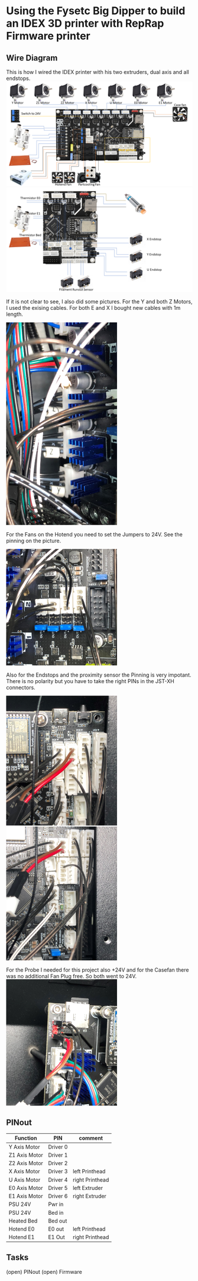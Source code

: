# Using the Fysetc Big Dipper to build an IDEX 3D printer with RepRap Firmware printer

## Wire Diagram
This is how I wired the IDEX printer with his two extruders, dual axis and all endstops.
![Pinning 1](pictures/Folie1.PNG)
![Pinning 2](pictures/Folie2.PNG)

If it is not clear to see, I also did some pictures.
For the Y and both Z Motors, I used the exising cables. For both E and X I bought new cables with 1m length.

<img src="pictures/Steppers.jpg" width="300">


For the Fans on the Hotend you need to set the Jumpers to 24V. See the pinning on the picture.

<img src="pictures/fans.jpg" width="300">

Also for the Endstops and the proximity sensor the Pinning is very impotant. There is no polarity but you have to take the right PINs in the JST-XH connectors.

<img src="pictures/endstops1.jpg" width="300">
<img src="pictures/endstop2.jpg" width="300">

For the Probe I needed for this project also +24V and for the Casefan there was no additional Fan Plug free. So both went to 24V.
<img src="pictures/24V.jpg" width="300">

## PINout
| Function | PIN | comment |
| --- | --- | --- |
| Y Axis Motor | Driver 0 | |
| Z1 Axis Motor | Driver 1 | |
| Z2 Axis Motor | Driver 2 | |
| X Axis Motor | Driver 3 | left Printhead |
| U Axis Motor | Driver 4 | right Printhead |
| E0 Axis Motor | Driver 5 | left Extruder |
| E1 Axis Motor | Driver 6 | right Extruder |
| PSU 24V | Pwr in | |
| PSU 24V | Bed in | |
| Heated Bed | Bed out | |
| Hotend E0 | E0 out | left Printhead |
| Hotend E1 | E1 Out | right  Printhead |

## Tasks
(open) PINout
(open) Firmware
